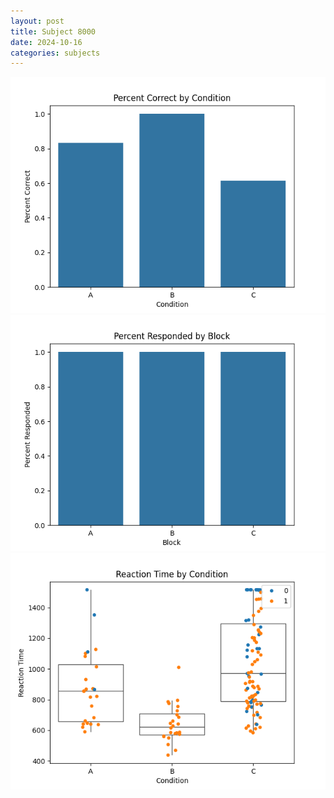 ```yaml
---
layout: post
title: Subject 8000
date: 2024-10-16
categories: subjects
---
```


![](data/8000/run-15/8000_ATS_percent_correct.png)
![](data/8000/run-15/8000_ATS_percent_responded.png)
![](data/8000/run-15/8000_ATS_rt.png)

